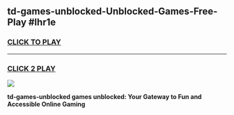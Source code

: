 
## td-games-unblocked-Unblocked-Games-Free-Play #lhr1e
<h3>
<a href="https://us.freeplayer.one?title=td-games-unblocked&ref=9M">CLICK TO PLAY</a></h3>
<hr>

<h3>
<a href="https://us.freeplayer.one?title=td-games-unblocked&ref=9M">CLICK 2 PLAY</a>
  
</h3>

<a href="https://us.freeplayer.one?title=td-games-unblocked&ref=9M"><img src="https://clearcache.store/games.png"></a>


**td-games-unblocked games unblocked: Your Gateway to Fun and Accessible Online Gaming**
